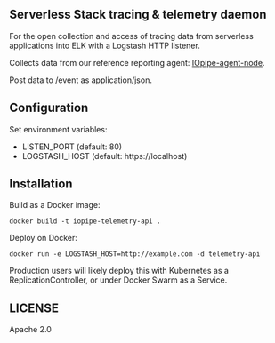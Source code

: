 Serverless Stack tracing & telemetry daemon
-------------------------------------------

For the open collection and access of tracing data from
serverless applications into ELK with a Logstash HTTP listener.

Collects data from our reference reporting agent:
[IOpipe-agent-node](https://github.com/iopipe/iopipe-agent-node).

Post data to /event as application/json.

Configuration
-------------

Set environment variables:

 - LISTEN_PORT (default: 80)
 - LOGSTASH_HOST (default: https://localhost)

Installation
------------

Build as a Docker image:

```
docker build -t iopipe-telemetry-api .
```

Deploy on Docker:

```
docker run -e LOGSTASH_HOST=http://example.com -d telemetry-api
```

Production users will likely deploy this with Kubernetes
as a ReplicationController, or under Docker Swarm as a
Service.

LICENSE
-------

Apache 2.0
